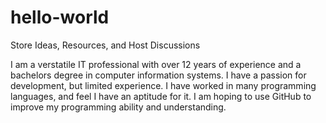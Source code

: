 # hello-world
Store Ideas, Resources, and Host Discussions

I am a verstatile IT professional with over 12 years of experience and a bachelors degree in computer information systems.  I have a passion for development, but limited experience. I have worked in many programming languages, and feel I have an aptitude for it.  I am hoping to use GitHub to improve my programming ability and understanding. 
